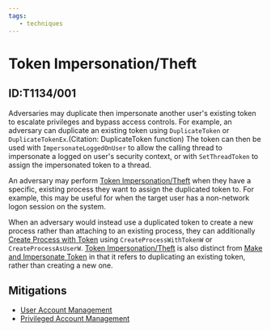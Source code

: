 ```yaml
---
tags:
   - techniques
---
```

# Token Impersonation/Theft
## ID:T1134/001
Adversaries may duplicate then impersonate another user's existing token to escalate privileges and bypass access controls. For example, an adversary can duplicate an existing token using `DuplicateToken` or `DuplicateTokenEx`.(Citation: DuplicateToken function) The token can then be used with `ImpersonateLoggedOnUser` to allow the calling thread to impersonate a logged on user's security context, or with `SetThreadToken` to assign the impersonated token to a thread.

An adversary may perform [Token Impersonation/Theft](techniques/T1134/001) when they have a specific, existing process they want to assign the duplicated token to. For example, this may be useful for when the target user has a non-network logon session on the system.

When an adversary would instead use a duplicated token to create a new process rather than attaching to an existing process, they can additionally [Create Process with Token](techniques/T1134/002) using `CreateProcessWithTokenW` or `CreateProcessAsUserW`. [Token Impersonation/Theft](techniques/T1134/001) is also distinct from [Make and Impersonate Token](techniques/T1134/003) in that it refers to duplicating an existing token, rather than creating a new one.
## Mitigations
* [User Account Management](mitigations/M1018)
* [Privileged Account Management](mitigations/M1026)
